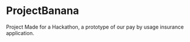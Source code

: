 # ProjectBanana

Project Made for a Hackathon, a prototype of our pay by usage insurance application. 
